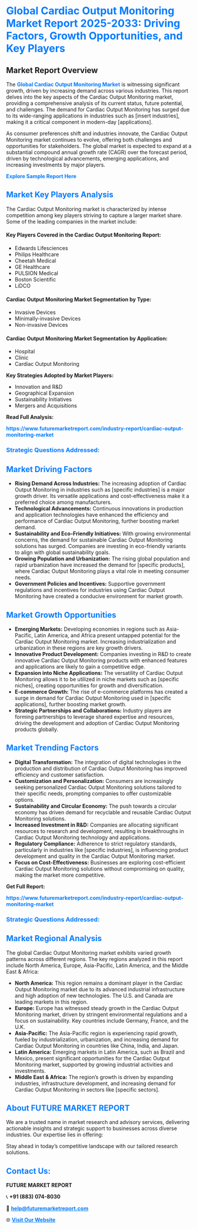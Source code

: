 <h1 style="color: #007BFF;">Global Cardiac Output Monitoring Market Report 2025-2033: Driving Factors, Growth Opportunities, and Key Players</h1>

<section id="overview">
<h2>Market Report Overview</h2>
<p>The <a href="https://www.futuremarketreport.com/industry-report/cardiac-output-monitoring-market" style="color: #007BFF; text-decoration: none;"><strong>Global Cardiac Output Monitoring Market</strong></a> is witnessing significant growth, driven by increasing demand across various industries. This report delves into the key aspects of the Cardiac Output Monitoring market, providing a comprehensive analysis of its current status, future potential, and challenges. The demand for Cardiac Output Monitoring has surged due to its wide-ranging applications in industries such as [insert industries], making it a critical component in modern-day [applications].</p>
<p>As consumer preferences shift and industries innovate, the Cardiac Output Monitoring market continues to evolve, offering both challenges and opportunities for stakeholders. The global market is expected to expand at a substantial compound annual growth rate (CAGR) over the forecast period, driven by technological advancements, emerging applications, and increasing investments by major players.</p>
</section>

<section id="overview">
<p><a href="https://www.futuremarketreport.com/request-sample/reportId=124992" style="color: #007BFF; text-decoration: none;"><strong>Explore Sample Report Here</strong></a></p>
</section>

<section id="key-players">
<h2 style="color: #007BFF;">Market Key Players Analysis</h2>
<p>The Cardiac Output Monitoring market is characterized by intense competition among key players striving to capture a larger market share. Some of the leading companies in the market include:</p>
<h4>Key Players Covered in the Cardiac Output Monitoring Report:</h4>
<ul><li>Edwards Lifesciences</li><li>Philips Healthcare</li><li>Cheetah Medical</li><li>GE Healthcare</li><li>PULSION Medical</li><li>Boston Scientific</li><li>LiDCO</li></ul>
<h4>Cardiac Output Monitoring Market Segmentation by Type:</h4>
<ul><li>Invasive Devices</li><li>Minimally-invasive Devices</li><li>Non-invasive Devices</li></ul>

<h4>Cardiac Output Monitoring Market Segmentation by Application:</h4>
<ul><li>Hospital</li><li>Clinic</li><li>Cardiac Output Monitoring</li></ul>
<p><strong>Key Strategies Adopted by Market Players:</strong></p>
<ul>
<li>Innovation and R&D</li>
<li>Geographical Expansion</li>
<li>Sustainability Initiatives</li>
<li>Mergers and Acquisitions</li>
</ul>
</section>

<section>
<p><strong>Read Full Analysis: </strong></p><a href="https://www.futuremarketreport.com/industry-report/cardiac-output-monitoring-market" style="color: #007BFF; text-decoration: none;"><strong>https://www.futuremarketreport.com/industry-report/cardiac-output-monitoring-market</strong></a>
<h3 style="color: #007BFF;">Strategic Questions Addressed:</h3>
</section>

<section id="driving-factors">
<h2 style="color: #007BFF;">Market Driving Factors</h2>
<ul>
<li><strong>Rising Demand Across Industries:</strong> The increasing adoption of Cardiac Output Monitoring in industries such as [specific industries] is a major growth driver. Its versatile applications and cost-effectiveness make it a preferred choice among manufacturers.</li>
<li><strong>Technological Advancements:</strong> Continuous innovations in production and application technologies have enhanced the efficiency and performance of Cardiac Output Monitoring, further boosting market demand.</li>
<li><strong>Sustainability and Eco-Friendly Initiatives:</strong> With growing environmental concerns, the demand for sustainable Cardiac Output Monitoring solutions has surged. Companies are investing in eco-friendly variants to align with global sustainability goals.</li>
<li><strong>Growing Population and Urbanization:</strong> The rising global population and rapid urbanization have increased the demand for [specific products], where Cardiac Output Monitoring plays a vital role in meeting consumer needs.</li>
<li><strong>Government Policies and Incentives:</strong> Supportive government regulations and incentives for industries using Cardiac Output Monitoring have created a conducive environment for market growth.</li>
</ul>
</section>

<section id="growth-opportunities">
<h2 style="color: #007BFF;">Market Growth Opportunities</h2>
<ul>
<li><strong>Emerging Markets:</strong> Developing economies in regions such as Asia-Pacific, Latin America, and Africa present untapped potential for the Cardiac Output Monitoring market. Increasing industrialization and urbanization in these regions are key growth drivers.</li>
<li><strong>Innovative Product Development:</strong> Companies investing in R&D to create innovative Cardiac Output Monitoring products with enhanced features and applications are likely to gain a competitive edge.</li>
<li><strong>Expansion into Niche Applications:</strong> The versatility of Cardiac Output Monitoring allows it to be utilized in niche markets such as [specific niches], creating opportunities for growth and diversification.</li>
<li><strong>E-commerce Growth:</strong> The rise of e-commerce platforms has created a surge in demand for Cardiac Output Monitoring used in [specific applications], further boosting market growth.</li>
<li><strong>Strategic Partnerships and Collaborations:</strong> Industry players are forming partnerships to leverage shared expertise and resources, driving the development and adoption of Cardiac Output Monitoring products globally.</li>
</ul>
</section>

<section id="trending-factors">
<h2 style="color: #007BFF;">Market Trending Factors</h2>
<ul>
<li><strong>Digital Transformation:</strong> The integration of digital technologies in the production and distribution of Cardiac Output Monitoring has improved efficiency and customer satisfaction.</li>
<li><strong>Customization and Personalization:</strong> Consumers are increasingly seeking personalized Cardiac Output Monitoring solutions tailored to their specific needs, prompting companies to offer customizable options.</li>
<li><strong>Sustainability and Circular Economy:</strong> The push towards a circular economy has driven demand for recyclable and reusable Cardiac Output Monitoring solutions.</li>
<li><strong>Increased Investment in R&D:</strong> Companies are allocating significant resources to research and development, resulting in breakthroughs in Cardiac Output Monitoring technology and applications.</li>
<li><strong>Regulatory Compliance:</strong> Adherence to strict regulatory standards, particularly in industries like [specific industries], is influencing product development and quality in the Cardiac Output Monitoring market.</li>
<li><strong>Focus on Cost-Effectiveness:</strong> Businesses are exploring cost-efficient Cardiac Output Monitoring solutions without compromising on quality, making the market more competitive.</li>
</ul>
</section>

<section>
<p><strong>Get Full Report: </strong></p><a href="https://www.futuremarketreport.com/industry-report/cardiac-output-monitoring-market" style="color: #007BFF; text-decoration: none;"><strong>https://www.futuremarketreport.com/industry-report/cardiac-output-monitoring-market</strong></a>
<h3 style="color: #007BFF;">Strategic Questions Addressed:</h3>
</section>


<section id="regional-analysis">
<h2 style="color: #007BFF;">Market Regional Analysis</h2>
<p>The global Cardiac Output Monitoring market exhibits varied growth patterns across different regions. The key regions analyzed in this report include North America, Europe, Asia-Pacific, Latin America, and the Middle East & Africa:</p>
<ul>
<li><strong>North America:</strong> This region remains a dominant player in the Cardiac Output Monitoring market due to its advanced industrial infrastructure and high adoption of new technologies. The U.S. and Canada are leading markets in this region.</li>
<li><strong>Europe:</strong> Europe has witnessed steady growth in the Cardiac Output Monitoring market, driven by stringent environmental regulations and a focus on sustainability. Key countries include Germany, France, and the U.K.</li>
<li><strong>Asia-Pacific:</strong> The Asia-Pacific region is experiencing rapid growth, fueled by industrialization, urbanization, and increasing demand for Cardiac Output Monitoring in countries like China, India, and Japan.</li>
<li><strong>Latin America:</strong> Emerging markets in Latin America, such as Brazil and Mexico, present significant opportunities for the Cardiac Output Monitoring market, supported by growing industrial activities and investments.</li>
<li><strong>Middle East & Africa:</strong> The region’s growth is driven by expanding industries, infrastructure development, and increasing demand for Cardiac Output Monitoring in sectors like [specific sectors].</li>
</ul>
</section>

<footer>
<h2 style="color: #007BFF;">About FUTURE MARKET REPORT</h2>
<p>We are a trusted name in market research and advisory services, delivering actionable insights and strategic support to businesses across diverse industries. Our expertise lies in offering:</p>

<p>Stay ahead in today’s competitive landscape with our tailored research solutions.</p>

<h2 style="color: #007BFF;">Contact Us:</h2>
<p><strong>FUTURE MARKET REPORT</strong></p>
<p>📞 <strong>+91 (883) 074-8030</strong></p>
<p>📧 <strong><a href="mailto:help@futuremarketreport.com" style="color: #007BFF;">help@futuremarketreport.com</a></strong></p>
<p>🌐 <strong><a href="https://www.futuremarketreport.com/" style="color: #007BFF;">Visit Our Website</a></strong></p>
</footer>